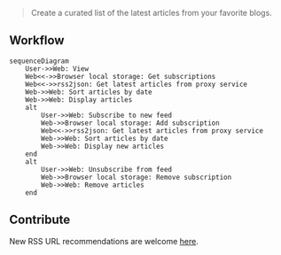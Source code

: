 > Create a curated list of the latest articles from your favorite blogs.

## Workflow
```mermaid
sequenceDiagram
    User->>Web: View 
    Web<<->>Browser local storage: Get subscriptions
    Web<<->>rss2json: Get latest articles from proxy service
    Web->>Web: Sort articles by date
    Web->>Web: Display articles
    alt
        User->>Web: Subscribe to new feed 
        Web->>Browser local storage: Add subscription
        Web<<->>rss2json: Get latest articles from proxy service
        Web->>Web: Sort articles by date
        Web->>Web: Display new articles
    end
    alt
        User->>Web: Unsubscribe from feed 
        Web->>Browser local storage: Remove subscription
        Web->>Web: Remove articles
    end
```

## Contribute
New RSS URL recommendations are welcome [here](https://github.com/brianbianchi/feed/blob/master/script.js).